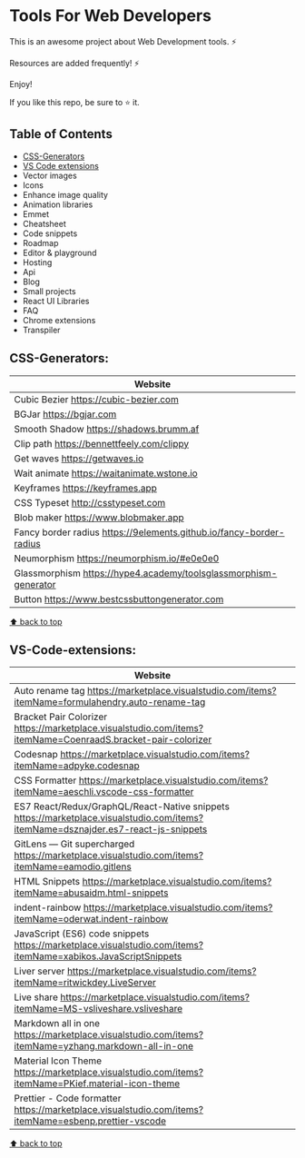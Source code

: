 # Tools For Web Developers

This is an awesome project about Web Development tools. ⚡

Resources are added frequently! ⚡

Enjoy!

If you like this repo, be sure to ⭐ it.

## Table of Contents

- [CSS-Generators](#CSS-generators)
- [VS Code extensions](#VS-Code-extensions)
- Vector images
- Icons
- Enhance image quality
- Animation libraries
- Emmet
- Cheatsheet
- Code snippets
- Roadmap
- Editor & playground
- Hosting 
- Api
- Blog
- Small projects
- React UI Libraries 
- FAQ
- Chrome extensions
- Transpiler 

## CSS-Generators:
| Website |
| ----- |
|Cubic Bezier https://cubic-bezier.com | 
|BGJar https://bgjar.com |  
|Smooth Shadow https://shadows.brumm.af |  
|Clip path https://bennettfeely.com/clippy |  
|Get waves https://getwaves.io |  
|Wait animate https://waitanimate.wstone.io |  
|Keyframes https://keyframes.app |  
|CSS Typeset http://csstypeset.com |  
|Blob maker https://www.blobmaker.app |  
|Fancy border radius https://9elements.github.io/fancy-border-radius |  
|Neumorphism  https://neumorphism.io/#e0e0e0 |
|Glassmorphism https://hype4.academy/toolsglassmorphism-generator |
|Button https://www.bestcssbuttongenerator.com |

[⬆ back to top](#table-of-**contents**)

## VS-Code-extensions:
| Website |
| ----- |
| Auto rename tag https://marketplace.visualstudio.com/items?itemName=formulahendry.auto-rename-tag |
| Bracket Pair Colorizer https://marketplace.visualstudio.com/items?itemName=CoenraadS.bracket-pair-colorizer |
| Codesnap https://marketplace.visualstudio.com/items?itemName=adpyke.codesnap |
| CSS Formatter https://marketplace.visualstudio.com/items?itemName=aeschli.vscode-css-formatter |
| ES7 React/Redux/GraphQL/React-Native snippets https://marketplace.visualstudio.com/items?itemName=dsznajder.es7-react-js-snippets |
| GitLens — Git supercharged https://marketplace.visualstudio.com/items?itemName=eamodio.gitlens |
| HTML Snippets https://marketplace.visualstudio.com/items?itemName=abusaidm.html-snippets |
| indent-rainbow https://marketplace.visualstudio.com/items?itemName=oderwat.indent-rainbow |
| JavaScript (ES6) code snippets https://marketplace.visualstudio.com/items?itemName=xabikos.JavaScriptSnippets |
| Liver server https://marketplace.visualstudio.com/items?itemName=ritwickdey.LiveServer |
| Live share https://marketplace.visualstudio.com/items?itemName=MS-vsliveshare.vsliveshare |
| Markdown all in one https://marketplace.visualstudio.com/items?itemName=yzhang.markdown-all-in-one |
| Material Icon Theme https://marketplace.visualstudio.com/items?itemName=PKief.material-icon-theme |
| Prettier - Code formatter https://marketplace.visualstudio.com/items?itemName=esbenp.prettier-vscode |


[⬆ back to top](#table-of-contents)